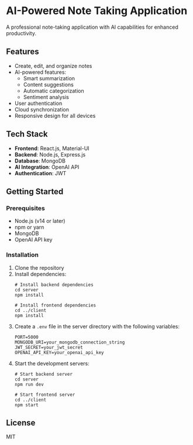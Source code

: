# AI-Powered Note Taking Application

A professional note-taking application with AI capabilities for enhanced productivity.

## Features

- Create, edit, and organize notes
- AI-powered features:
  - Smart summarization
  - Content suggestions
  - Automatic categorization
  - Sentiment analysis
- User authentication
- Cloud synchronization
- Responsive design for all devices

## Tech Stack

- **Frontend**: React.js, Material-UI
- **Backend**: Node.js, Express.js
- **Database**: MongoDB
- **AI Integration**: OpenAI API
- **Authentication**: JWT

## Getting Started

### Prerequisites

- Node.js (v14 or later)
- npm or yarn
- MongoDB
- OpenAI API key

### Installation

1. Clone the repository
2. Install dependencies:
   ```
   # Install backend dependencies
   cd server
   npm install

   # Install frontend dependencies
   cd ../client
   npm install
   ```
3. Create a `.env` file in the server directory with the following variables:
   ```
   PORT=5000
   MONGODB_URI=your_mongodb_connection_string
   JWT_SECRET=your_jwt_secret
   OPENAI_API_KEY=your_openai_api_key
   ```
4. Start the development servers:
   ```
   # Start backend server
   cd server
   npm run dev

   # Start frontend server
   cd ../client
   npm start
   ```

## License

MIT
